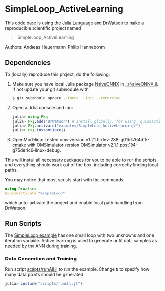 # SimpleLoop_ActiveLearning

This code base is using the [Julia Language](https://julialang.org/) and
[DrWatson](https://juliadynamics.github.io/DrWatson.jl/stable/)
to make a reproducible scientific project named
> SimpleLoop_ActiveLearning

Authors: Andreas Heuermann, Philip Hannebohm

## Dependencies

To (locally) reproduce this project, do the following:

  1. Make sure you have local Julia package
     [NaiveONNX](https://github.com/AnHeuermann/NaiveONNX.jl) in [../NaiveONNX.jl](../NaiveONNX.jl).
     If not update your git submodule with

     ```bash
     $ git submodule update --force --init --recursive
     ```

  2. Open a Julia console and run:

     ```julia
     julia> using Pkg
     julia> Pkg.add("DrWatson") # install globally, for using `quickactivate`
     julia> Pkg.activate("examples/SimpleLoop_ActiveLearning/")
     julia> Pkg.instantiate()
     ```

  4. OpenModelica: Tested omc version v1.21.0-dev-288-g01b6764df5-cmake
     with OMSimulator version OMSimulator v2.1.1.post194-g75de4c6-linux-debug.

This will install all necessary packages for you to be able to run the scripts and
everything should work out of the box, including correctly finding local paths.

You may notice that most scripts start with the commands:
```julia
using DrWatson
@quickactivate "SimpleLoop"
```
which auto-activate the project and enable local path handling from DrWatson.

## Run Scripts

The [SimpleLoop example](./src/simpleLoop.mo) has one small loop with two unknowns and one
iteration variable.
Active learning is used to generate unfit data samples as needed by the ANN during training.

### Data Generation and Training

Run script [scripts/runAll.jl](scripts/genAllData.jl) to run the example.
Change `N` to specify how many data points should be generated.

```julia
julia> include("scripts/runAll.jl")
```

